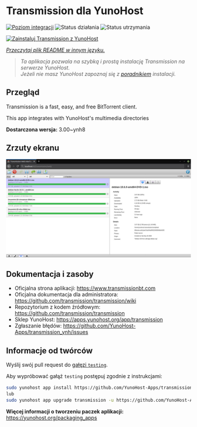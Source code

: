 <!--
To README zostało automatycznie wygenerowane przez <https://github.com/YunoHost/apps/tree/master/tools/readme_generator>
Nie powinno być ono edytowane ręcznie.
-->

# Transmission dla YunoHost

[![Poziom integracji](https://apps.yunohost.org/badge/integration/transmission)](https://ci-apps.yunohost.org/ci/apps/transmission/)
![Status działania](https://apps.yunohost.org/badge/state/transmission)
![Status utrzymania](https://apps.yunohost.org/badge/maintained/transmission)

[![Zainstaluj Transmission z YunoHost](https://install-app.yunohost.org/install-with-yunohost.svg)](https://install-app.yunohost.org/?app=transmission)

*[Przeczytaj plik README w innym języku.](./ALL_README.md)*

> *Ta aplikacja pozwala na szybką i prostą instalację Transmission na serwerze YunoHost.*  
> *Jeżeli nie masz YunoHost zapoznaj się z [poradnikiem](https://yunohost.org/install) instalacji.*

## Przegląd

Transmission is a fast, easy, and free BitTorrent client.

This app integrates with YunoHost's multimedia directories


**Dostarczona wersja:** 3.00~ynh8

## Zrzuty ekranu

![Zrzut ekranu z Transmission](./doc/screenshots/transmission.jpg)

## Dokumentacja i zasoby

- Oficjalna strona aplikacji: <https://www.transmissionbt.com>
- Oficjalna dokumentacja dla administratora: <https://github.com/transmission/transmission/wiki>
- Repozytorium z kodem źródłowym: <https://github.com/transmission/transmission>
- Sklep YunoHost: <https://apps.yunohost.org/app/transmission>
- Zgłaszanie błędów: <https://github.com/YunoHost-Apps/transmission_ynh/issues>

## Informacje od twórców

Wyślij swój pull request do [gałęzi `testing`](https://github.com/YunoHost-Apps/transmission_ynh/tree/testing).

Aby wypróbować gałąź `testing` postępuj zgodnie z instrukcjami:

```bash
sudo yunohost app install https://github.com/YunoHost-Apps/transmission_ynh/tree/testing --debug
lub
sudo yunohost app upgrade transmission -u https://github.com/YunoHost-Apps/transmission_ynh/tree/testing --debug
```

**Więcej informacji o tworzeniu paczek aplikacji:** <https://yunohost.org/packaging_apps>

